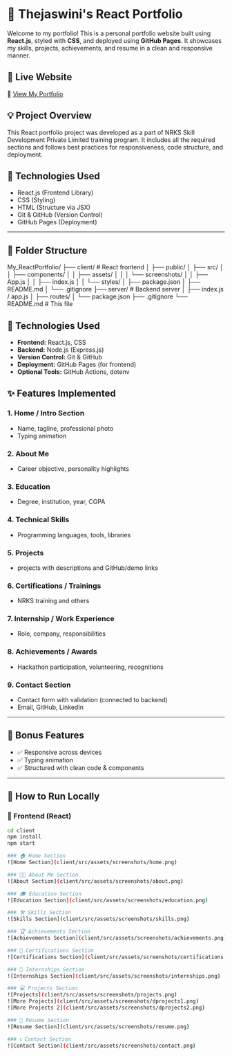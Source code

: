 # 💼 Thejaswini's React Portfolio

Welcome to my portfolio! This is a personal portfolio website built using **React.js**, styled with **CSS**, and deployed using **GitHub Pages**. It showcases my skills, projects, achievements, and resume in a clean and responsive manner.



## 📌 Live Website

🔗 [View My Portfolio](https://theju1212.github.io/My_ReactPortfolio/)



## 💡 Project Overview

This React portfolio project was developed as a part of NRKS Skill Development Private Limited training program. It includes all the required sections and follows best practices for responsiveness, code structure, and deployment.



## 🚀 Technologies Used

- React.js (Frontend Library)
- CSS (Styling)
- HTML (Structure via JSX)
- Git & GitHub (Version Control)
- GitHub Pages (Deployment)

---

## 📁 Folder Structure
My_ReactPortfolio/
├── client/ # React frontend
│ ├── public/
│ ├── src/
│ │ ├── components/
│ │ ├── assets/
│ │ │ └── screenshots/
│ │ ├── App.js
│ │ ├── index.js
│ │ └── styles/
│ ├── package.json
│ ├── README.md
│ └── .gitignore
├── server/ # Backend server 
│ ├── index.js / app.js
│ ├── routes/
│ └── package.json
├── .gitignore
└── README.md # This file




## 🔧 Technologies Used

- **Frontend:** React.js, CSS
- **Backend:** Node.js (Express.js)
- **Version Control:** Git & GitHub
- **Deployment:** GitHub Pages (for frontend)
- **Optional Tools:** GitHub Actions, dotenv



## ✨ Features Implemented

### 1. **Home / Intro Section**
- Name, tagline, professional photo
- Typing animation

### 2. **About Me**
- Career objective, personality highlights

### 3. **Education**
- Degree, institution, year, CGPA

### 4. **Technical Skills**
- Programming languages, tools, libraries

### 5. **Projects**
-  projects with descriptions and GitHub/demo links

### 6. **Certifications / Trainings**
- NRKS training and others

### 7. **Internship / Work Experience**
- Role, company, responsibilities

### 8. **Achievements / Awards**
- Hackathon participation, volunteering, recognitions

### 9. **Contact Section**
- Contact form with validation (connected to backend)
- Email, GitHub, LinkedIn

---

## 🎁 Bonus Features

- ✅ Responsive across devices
- ✅ Typing animation
- ✅ Structured with clean code & components


---

## 🚀 How to Run Locally

### 🔹 Frontend (React)

```bash
cd client
npm install
npm start

### 🏠 Home Section
![Home Section](client/src/assets/screenshots/home.png)

### 👩‍💼 About Me Section
![About Section](client/src/assets/screenshots/about.png)

### 🎓 Education Section
![Education Section](client/src/assets/screenshots/education.png)

### 🛠️ Skills Section
![Skills Section](client/src/assets/screenshots/skills.png)

### 🏆 Achievements Section
![Achievements Section](client/src/assets/screenshots/achievements.png)

### 📜 Certifications Section
![Certifications Section](client/src/assets/screenshots/certifications.png)

### 💼 Internships Section
![Internships Section](client/src/assets/screenshots/internships.png)

### 💻 Projects Section
![Projects](client/src/assets/screenshots/projects.png)
![More Projects](client/src/assets/screenshots/dprojects1.png)
![More Projects 2](client/src/assets/screenshots/dprojects2.png)

### 📄 Resume Section
![Resume Section](client/src/assets/screenshots/resume.png)

### 📞 Contact Section
![Contact Section](client/src/assets/screenshots/contact.png)
